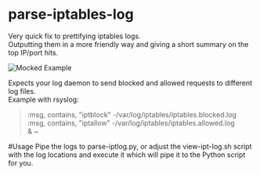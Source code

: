 # parse-iptables-log

Very quick fix to prettifying iptables logs.  
Outputting them in a more friendly way and giving a short summary on the top IP/port hits.  

![Mocked Example](https://i.imgur.com/lRSRJOO.png)

Expects your log daemon to send blocked and allowed requests to different log files.  
Example with rsyslog:  
> :msg, contains, "iptblock" -/var/log/iptables/iptables.blocked.log  
> :msg, contains, "iptallow" -/var/log/iptables/iptables.allowed.log  
> & ~

#Usage
Pipe the logs to parse-iptlog.py, or adjust the view-ipt-log.sh script with the log locations and execute it which will pipe it to the Python script for you.
